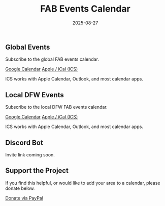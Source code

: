 ﻿---
title: "FAB Events Calendar"
date: 2025-08-27
draft: false
---

<div class="card tight-after">
<h2>Global Events</h2>
<p>Subscribe to the global FAB events calendar.</p>
<div class="actions">
  <a class="btn btn-primary" href="https://calendar.google.com/calendar/embed?src=218e7e21cc1ab2c39e682ae90d925d3f02a729c9718ae4d1a4bb3c359cc06c6f%40group.calendar.google.com&ctz=America%2FChicago">Google Calendar</a>
  <a class="btn btn-secondary" href="webcal://calendar.google.com/calendar/ical/218e7e21cc1ab2c39e682ae90d925d3f02a729c9718ae4d1a4bb3c359cc06c6f%40group.calendar.google.com/public/basic.ics">Apple / iCal (ICS)</a>
</div>
<p class="muted">ICS works with Apple Calendar, Outlook, and most calendar apps.</p>
</div>

<div class="card spaced">
<h2>Local DFW Events</h2>
<p>Subscribe to the local DFW FAB events calendar.</p>
<div class="actions">
  <a class="btn btn-primary" href="https://calendar.google.com/calendar/embed?src=8770b148f3c23449c9c85160535dcf15e1cb5b5a3f76201ec4a2c44f8d65fc1b%40group.calendar.google.com&ctz=America%2FChicago">Google Calendar</a>
  <a class="btn btn-secondary" href="webcal://calendar.google.com/calendar/ical/8770b148f3c23449c9c85160535dcf15e1cb5b5a3f76201ec4a2c44f8d65fc1b%40group.calendar.google.com/public/basic.ics">Apple / iCal (ICS)</a>
</div>
<p class="muted">ICS works with Apple Calendar, Outlook, and most calendar apps.</p>
</div>

<div class="card spaced">
<h2>Discord Bot</h2>
<p class="muted">Invite link coming soon.</p>
</div>

<div class="card spaced">
<h2>Support the Project</h2>
<p>If you find this helpful, or would like to add your area to a calendar, please donate below.</p>
<div class="actions">
  <a class="btn btn-primary" href="https://www.paypal.me/Chase323">Donate via PayPal</a>
</div>
</div>
